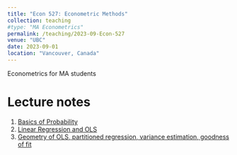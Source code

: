 ```yaml
---
title: "Econ 527: Econometric Methods"
collection: teaching
#type: "MA Econometrics"
permalink: /teaching/2023-09-Econ-527
venue: "UBC"
date: 2023-09-01
location: "Vancouver, Canada"
---
```


Econometrics for MA students

Lecture notes
======

1. [Basics of Probability](/files/Econ_527/527_01.pdf)
2. [Linear Regression and OLS](/files/Econ_527/527_02.pdf)
3. [Geometry of OLS, partitioned regression, variance estimation, goodness of fit](/files/Econ_527/527_03.pdf)
